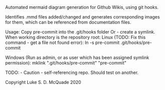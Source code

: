 Automated mermaid diagram generation for Github Wikis, using git hooks.

Identifies .mmd files added/changed and generates corresponding images for them, which can be referenced from documentation files.

Usage: Copy pre-commit into the .git/hooks folder
Or - create a symlink. When working directory is the repository root:
Linux (TODO: Fix this command - get a file not found error):
ln -s pre-commit .git/hooks/pre-commit

Windows (Run as admin, or as user which has been assigned symlink permission):
mklink ".git/hooks/pre-commit" "pre-commit"

TODO: - Caution - self-referencing repo. Should test on another.

Copyright Luke S. D. McQuade 2020